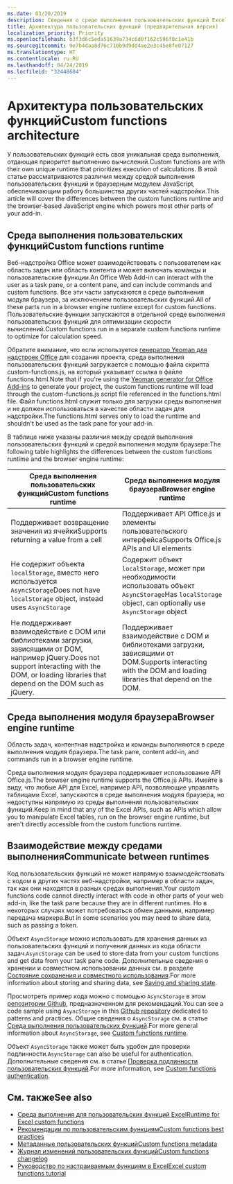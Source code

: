 ```yaml
---
ms.date: 03/20/2019
description: Сведения о среде выполнения пользовательских функций Excel.
title: Архитектура пользовательских функций (предварительная версия)
localization_priority: Priority
ms.openlocfilehash: b3f3d6c5eda51639a734c6d0f162c596f0c1e41b
ms.sourcegitcommit: 9e7b4daa8d76c710b9d9dd4ae2e3c45e8fe07127
ms.translationtype: HT
ms.contentlocale: ru-RU
ms.lasthandoff: 04/24/2019
ms.locfileid: "32448604"
---
```

# <a name="custom-functions-architecture"></a><span data-ttu-id="e6920-103">Архитектура пользовательских функций</span><span class="sxs-lookup"><span data-stu-id="e6920-103">Custom functions architecture</span></span>

 <span data-ttu-id="e6920-104">У пользовательских функций есть своя уникальная среда выполнения, отдающая приоритет выполнению вычислений.</span><span class="sxs-lookup"><span data-stu-id="e6920-104">Custom functions are with their own unique runtime that prioritizes execution of calculations.</span></span> <span data-ttu-id="e6920-105">В этой статье рассматриваются различия между средой выполнения пользовательских функций и браузерным модулем JavaScript, обеспечивающим работу большинства других частей надстройки.</span><span class="sxs-lookup"><span data-stu-id="e6920-105">This article will cover the differences between the custom functions runtime and the browser-based JavaScript engine which powers most other parts of your add-in.</span></span>

## <a name="custom-functions-runtime"></a><span data-ttu-id="e6920-106">Среда выполнения пользовательских функций</span><span class="sxs-lookup"><span data-stu-id="e6920-106">Custom functions runtime</span></span>

<span data-ttu-id="e6920-107">Веб-надстройка Office может взаимодействовать с пользователем как область задач или область контента и может включать команды и пользовательские функции.</span><span class="sxs-lookup"><span data-stu-id="e6920-107">An Office Web Add-in can interact with the user as a task pane, or a content pane, and can include commands and custom functions.</span></span> <span data-ttu-id="e6920-108">Все эти части запускаются в среде выполнения модуля браузера, за исключением пользовательских функций.</span><span class="sxs-lookup"><span data-stu-id="e6920-108">All of these parts run in a browser engine runtime except for custom functions.</span></span> <span data-ttu-id="e6920-109">Пользовательские функции запускаются в отдельной среде выполнения пользовательских функций для оптимизации скорости вычислений.</span><span class="sxs-lookup"><span data-stu-id="e6920-109">Custom functions run in a separate custom functions runtime to optimize for calculation speed.</span></span>

<span data-ttu-id="e6920-110">Обратите внимание, что если используется [генератор Yeoman для надстроек Office](https://www.npmjs.com/package/generator-office) для создания проекта, среда выполнения пользовательских функций загружается с помощью файла скрипта custom-functions.js, на который указывает ссылка в файле functions.html.</span><span class="sxs-lookup"><span data-stu-id="e6920-110">Note that if you're using the [Yeoman generator for Office Add-ins](https://www.npmjs.com/package/generator-office) to generate your project, the custom functions runtime will load through the custom-functions.js script file referenced in the functions.html file.</span></span> <span data-ttu-id="e6920-111">Файл functions.html служит только для загрузки среды выполнения и не должен использоваться в качестве области задач для надстройки.</span><span class="sxs-lookup"><span data-stu-id="e6920-111">The functions.html serves only to load the runtime and shouldn't be used as the task pane for your add-in.</span></span>

<span data-ttu-id="e6920-112">В таблице ниже указаны различия между средой выполнения пользовательских функций и средой выполнения модуля браузера:</span><span class="sxs-lookup"><span data-stu-id="e6920-112">The following table highlights the differences between the custom functions runtime and the browser engine runtime:</span></span>

| <span data-ttu-id="e6920-113">Среда выполнения пользовательских функций</span><span class="sxs-lookup"><span data-stu-id="e6920-113">Custom functions runtime</span></span>  | <span data-ttu-id="e6920-114">Среда выполнения модуля браузера</span><span class="sxs-lookup"><span data-stu-id="e6920-114">Browser engine runtime</span></span>    |
|------------------------------------------------------------------ |-------------------------------------------------------------------------------------------------------------- |
| <span data-ttu-id="e6920-115">Поддерживает возвращение значения из ячейки</span><span class="sxs-lookup"><span data-stu-id="e6920-115">Supports returning a value from a cell</span></span>    | <span data-ttu-id="e6920-116">Поддерживает API Office.js и элементы пользовательского интерфейса</span><span class="sxs-lookup"><span data-stu-id="e6920-116">Supports Office.js APIs and UI elements</span></span>   |
| <span data-ttu-id="e6920-117">Не содержит объекта `localStorage`, вместо него используется `AsyncStorage`</span><span class="sxs-lookup"><span data-stu-id="e6920-117">Does not have `localStorage` object, instead uses `AsyncStorage`</span></span>  | <span data-ttu-id="e6920-118">Содержит объект `localStorage`, может при необходимости использовать объект `AsyncStorage`</span><span class="sxs-lookup"><span data-stu-id="e6920-118">Has `localStorage` object, can optionally use `AsyncStorage` object</span></span>   |
| <span data-ttu-id="e6920-119">Не поддерживает взаимодействие с DOM или библиотеками загрузки, зависящими от DOM, например jQuery.</span><span class="sxs-lookup"><span data-stu-id="e6920-119">Does not support interacting with the DOM, or loading libraries that depend on the DOM such as jQuery.</span></span>    | <span data-ttu-id="e6920-120">Поддерживает взаимодействие с DOM и библиотеками загрузки, зависящими от DOM.</span><span class="sxs-lookup"><span data-stu-id="e6920-120">Supports interacting with the DOM and loading libraries that depend on the DOM.</span></span> |


## <a name="browser-engine-runtime"></a><span data-ttu-id="e6920-121">Среда выполнения модуля браузера</span><span class="sxs-lookup"><span data-stu-id="e6920-121">Browser engine runtime</span></span>

<span data-ttu-id="e6920-122">Область задач, контентная надстройка и команды выполняются в среде выполнения модуля браузера.</span><span class="sxs-lookup"><span data-stu-id="e6920-122">The task pane, content add-in, and commands run in a browser engine runtime.</span></span>

<span data-ttu-id="e6920-123">Среда выполнения модуля браузера поддерживает использование API Office.js.</span><span class="sxs-lookup"><span data-stu-id="e6920-123">The browser engine runtime supports the Office.js APIs.</span></span> <span data-ttu-id="e6920-124">Имейте в виду, что любые API для Excel, например API, позволяющие управлять таблицами Excel, запускаются в среде выполнения модуля браузера, но недоступны напрямую из среды выполнения пользовательских функций.</span><span class="sxs-lookup"><span data-stu-id="e6920-124">Keep in mind that any of the Excel APIs, such as APIs which allow you to manipulate Excel tables, run on the browser engine runtime, but aren't directly accessible from the custom functions runtime.</span></span>

## <a name="communicate-between-runtimes"></a><span data-ttu-id="e6920-125">Взаимодействие между средами выполнения</span><span class="sxs-lookup"><span data-stu-id="e6920-125">Communicate between runtimes</span></span>

<span data-ttu-id="e6920-126">Код пользовательских функций не может напрямую взаимодействовать с кодом в других частях веб-надстройки, например в области задач, так как они находятся в разных средах выполнения.</span><span class="sxs-lookup"><span data-stu-id="e6920-126">Your custom functions code cannot directly interact with code in other parts of your web add-in, like the task pane because they are in different runtimes.</span></span> <span data-ttu-id="e6920-127">Но в некоторых случаях может потребоваться обмен данными, например передача маркера.</span><span class="sxs-lookup"><span data-stu-id="e6920-127">But in some scenarios you may need to share data, such as passing a token.</span></span>

<span data-ttu-id="e6920-128">Объект `AsyncStorage` можно использовать для хранения данных из пользовательских функций и получения данных из кода области задач.</span><span class="sxs-lookup"><span data-stu-id="e6920-128">`AsyncStorage` can be used to store data from your custom functions and get data from your task pane code.</span></span> <span data-ttu-id="e6920-129">Дополнительные сведения о хранении и совместном использовании данных см. в разделе [Состояние сохранения и совместного использования](custom-functions-overview.md#saving-and-sharing-state).</span><span class="sxs-lookup"><span data-stu-id="e6920-129">For more information about storing and sharing data, see [Saving and sharing state](custom-functions-overview.md#saving-and-sharing-state).</span></span>

<span data-ttu-id="e6920-130">Просмотреть пример кода можно с помощью `AsyncStorage` в этом [репозитории Github](https://github.com/OfficeDev/PnP-OfficeAddins/tree/master/Excel-custom-functions/AsyncStorage), предназначенном для рекомендаций.</span><span class="sxs-lookup"><span data-stu-id="e6920-130">You can see a code sample using `AsyncStorage` in this [Github repository](https://github.com/OfficeDev/PnP-OfficeAddins/tree/master/Excel-custom-functions/AsyncStorage) dedicated to patterns and practices.</span></span>
<span data-ttu-id="e6920-131">Общие сведения о `AsyncStorage` см. в статье [Среда выполнения пользовательских функций](./custom-functions-runtime.md).</span><span class="sxs-lookup"><span data-stu-id="e6920-131">For more general information about `AsyncStorage`, see [Custom functions runtime](./custom-functions-runtime.md).</span></span>

<span data-ttu-id="e6920-132">Объект `AsyncStorage` также может быть удобен для проверки подлинности.</span><span class="sxs-lookup"><span data-stu-id="e6920-132">`AsyncStorage` can also be useful for authentication.</span></span> <span data-ttu-id="e6920-133">Дополнительные сведения см. в статье [Проверка подлинности пользовательских функций](custom-functions-authentication.md).</span><span class="sxs-lookup"><span data-stu-id="e6920-133">For more information, see [Custom functions authentication](custom-functions-authentication.md).</span></span>

## <a name="see-also"></a><span data-ttu-id="e6920-134">См. также</span><span class="sxs-lookup"><span data-stu-id="e6920-134">See also</span></span>

* [<span data-ttu-id="e6920-135">Среда выполнения для пользовательских функций Excel</span><span class="sxs-lookup"><span data-stu-id="e6920-135">Runtime for Excel custom functions</span></span>](custom-functions-runtime.md)
* [<span data-ttu-id="e6920-136">Рекомендации по пользовательским функциям</span><span class="sxs-lookup"><span data-stu-id="e6920-136">Custom functions best practices</span></span>](custom-functions-best-practices.md)
* [<span data-ttu-id="e6920-137">Метаданные пользовательских функций</span><span class="sxs-lookup"><span data-stu-id="e6920-137">Custom functions metadata</span></span>](custom-functions-json.md)
* [<span data-ttu-id="e6920-138">Журнал изменений пользовательских функций</span><span class="sxs-lookup"><span data-stu-id="e6920-138">Custom functions changelog</span></span>](custom-functions-changelog.md)
* [<span data-ttu-id="e6920-139">Руководство по настраиваемым функциям в Excel</span><span class="sxs-lookup"><span data-stu-id="e6920-139">Excel custom functions tutorial</span></span>](../tutorials/excel-tutorial-create-custom-functions.md)
